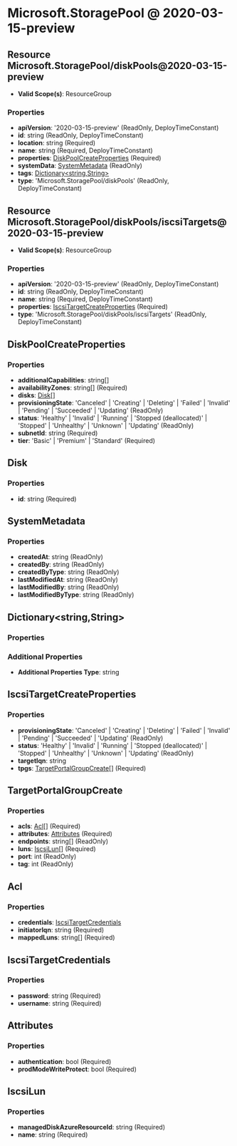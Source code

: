 # Microsoft.StoragePool @ 2020-03-15-preview

## Resource Microsoft.StoragePool/diskPools@2020-03-15-preview
* **Valid Scope(s)**: ResourceGroup
### Properties
* **apiVersion**: '2020-03-15-preview' (ReadOnly, DeployTimeConstant)
* **id**: string (ReadOnly, DeployTimeConstant)
* **location**: string (Required)
* **name**: string (Required, DeployTimeConstant)
* **properties**: [DiskPoolCreateProperties](#diskpoolcreateproperties) (Required)
* **systemData**: [SystemMetadata](#systemmetadata) (ReadOnly)
* **tags**: [Dictionary<string,String>](#dictionarystringstring)
* **type**: 'Microsoft.StoragePool/diskPools' (ReadOnly, DeployTimeConstant)

## Resource Microsoft.StoragePool/diskPools/iscsiTargets@2020-03-15-preview
* **Valid Scope(s)**: ResourceGroup
### Properties
* **apiVersion**: '2020-03-15-preview' (ReadOnly, DeployTimeConstant)
* **id**: string (ReadOnly, DeployTimeConstant)
* **name**: string (Required, DeployTimeConstant)
* **properties**: [IscsiTargetCreateProperties](#iscsitargetcreateproperties) (Required)
* **type**: 'Microsoft.StoragePool/diskPools/iscsiTargets' (ReadOnly, DeployTimeConstant)

## DiskPoolCreateProperties
### Properties
* **additionalCapabilities**: string[]
* **availabilityZones**: string[] (Required)
* **disks**: [Disk](#disk)[]
* **provisioningState**: 'Canceled' | 'Creating' | 'Deleting' | 'Failed' | 'Invalid' | 'Pending' | 'Succeeded' | 'Updating' (ReadOnly)
* **status**: 'Healthy' | 'Invalid' | 'Running' | 'Stopped (deallocated)' | 'Stopped' | 'Unhealthy' | 'Unknown' | 'Updating' (ReadOnly)
* **subnetId**: string (Required)
* **tier**: 'Basic' | 'Premium' | 'Standard' (Required)

## Disk
### Properties
* **id**: string (Required)

## SystemMetadata
### Properties
* **createdAt**: string (ReadOnly)
* **createdBy**: string (ReadOnly)
* **createdByType**: string (ReadOnly)
* **lastModifiedAt**: string (ReadOnly)
* **lastModifiedBy**: string (ReadOnly)
* **lastModifiedByType**: string (ReadOnly)

## Dictionary<string,String>
### Properties
### Additional Properties
* **Additional Properties Type**: string

## IscsiTargetCreateProperties
### Properties
* **provisioningState**: 'Canceled' | 'Creating' | 'Deleting' | 'Failed' | 'Invalid' | 'Pending' | 'Succeeded' | 'Updating' (ReadOnly)
* **status**: 'Healthy' | 'Invalid' | 'Running' | 'Stopped (deallocated)' | 'Stopped' | 'Unhealthy' | 'Unknown' | 'Updating' (ReadOnly)
* **targetIqn**: string
* **tpgs**: [TargetPortalGroupCreate](#targetportalgroupcreate)[] (Required)

## TargetPortalGroupCreate
### Properties
* **acls**: [Acl](#acl)[] (Required)
* **attributes**: [Attributes](#attributes) (Required)
* **endpoints**: string[] (ReadOnly)
* **luns**: [IscsiLun](#iscsilun)[] (Required)
* **port**: int (ReadOnly)
* **tag**: int (ReadOnly)

## Acl
### Properties
* **credentials**: [IscsiTargetCredentials](#iscsitargetcredentials)
* **initiatorIqn**: string (Required)
* **mappedLuns**: string[] (Required)

## IscsiTargetCredentials
### Properties
* **password**: string (Required)
* **username**: string (Required)

## Attributes
### Properties
* **authentication**: bool (Required)
* **prodModeWriteProtect**: bool (Required)

## IscsiLun
### Properties
* **managedDiskAzureResourceId**: string (Required)
* **name**: string (Required)

